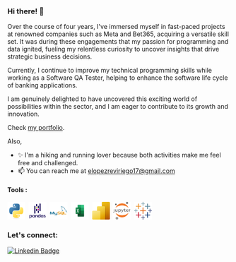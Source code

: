 ### Hi there! 👋

Over the course of four years, I've immersed myself in fast-paced projects at renowned companies such as Meta and Bet365, acquiring a versatile skill set. It was during these engagements that my passion for programming  and data ignited, fueling my relentless curiosity to uncover insights that drive strategic business decisions.

Currently, I continue to improve my technical programming skills while working as a Software QA Tester, helping to enhance the software life cycle of banking applications.

I am genuinely delighted to have uncovered this exciting world of possibilities within the sector, and I am eager to contribute to its growth and innovation.

Check [my portfolio](https://emilialopez.github.io/). 

Also,
- ✨ I'm a hiking and running lover because both activities make me feel free and challenged.
- 📫 You can reach me at elopezreviriego17@gmail.com

#### Tools :

<p>
<img src="https://github.com/EmiliaLopez/EmiliaLopez/blob/main/Images/python-original.svg" title="Python" alt="Python" width="40" height="40"/>&nbsp;
<img src="https://github.com/EmiliaLopez/EmiliaLopez/blob/main/Images/pandas-original-wordmark.svg" title="Pandas" alt="Pandas" width="40" height="40"/>&nbsp;
<img src="https://github.com/EmiliaLopez/EmiliaLopez/blob/main/Images/mysql-original-wordmark.svg" title="MySQL"  alt="MySQL" width="40" height="40"/>&nbsp;
<img src="https://github.com/EmiliaLopez/EmiliaLopez/blob/main/Images/Microsoft-Excel-logo-2.png" title="Sheets"  alt="Sheets" width="40" height="40"/>&nbsp;
<img src="https://github.com/EmiliaLopez/EmiliaLopez/blob/main/Images/Power-BI.png" title="Tableau"  alt="Tableau" width="40" height="40"/>&nbsp;
<img src="https://github.com/EmiliaLopez/EmiliaLopez/blob/main/Images/jupyter-original-wordmark.svg" title="Tableau"  alt="Tableau" width="40" height="40"/>&nbsp;
  <img src="https://github.com/EmiliaLopez/EmiliaLopez/blob/main/Images/tableau-software.svg" title="Tableau"  alt="Tableau" width="40" height="40"/>&nbsp;
</p>

### Let's connect:

[![Linkedin Badge](https://img.shields.io/badge/-LinkedIn-blue?style=flat&logo=Linkedin&logoColor=white)](https://www.linkedin.com/in/emilia-l%C3%B3pez-reviriego/)
